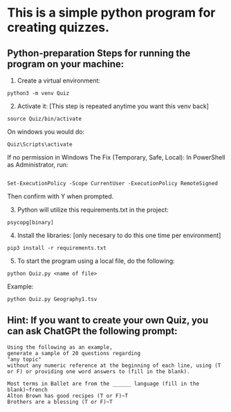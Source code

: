 # This is a simple python program for creating quizzes.


## Python-preparation Steps for running the program on your machine:



1. Create a virtual environment:

```
python3 -m venv Quiz
```

2. Activate it:  [This step is repeated anytime you want this venv back]

```
source Quiz/bin/activate
```

On windows you would do:

```
Quiz\Scripts\activate
```
If no permission in Windows
 The Fix (Temporary, Safe, Local):
In PowerShell as Administrator, run:
```

Set-ExecutionPolicy -Scope CurrentUser -ExecutionPolicy RemoteSigned
```
Then confirm with Y when prompted.



3. Python will utilize this requirements.txt in the project:

```
psycopg[binary]

```

4. Install the libraries: [only necesary to do this one time per environment]

```
pip3 install -r requirements.txt
```
5. To start the program using a local file, do the following:
```
python Quiz.py <name of file> 
```
Example:
```
python Quiz.py Geography1.tsv
```

## Hint: If you want to create your own Quiz, you can ask ChatGPt the following prompt:
```
Using the following as an example, 
generate a sample of 20 questions regarding 
"any topic" 
without any numeric reference at the beginning of each line, using (T or F) or providing one word answers to (fill in the blank).

Most terms in Ballet are from the ______ language (fill in the blank)~french 
Alton Brown has good recipes (T or F)~T 
Brothers are a blessing (T or F)~T
```